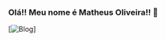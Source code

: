 ### Olá!! Meu nome é Matheus Oliveira!! 👋
[![Blog](https://img.shields.io/website-up-down-green-red/http/monip.org.svg)]
